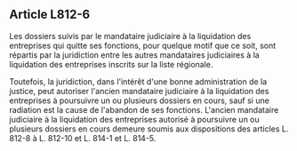 Article L812-6
----
Les dossiers suivis par le mandataire judiciaire à la liquidation des
entreprises qui quitte ses fonctions, pour quelque motif que ce soit, sont
répartis par la juridiction entre les autres mandataires judiciaires à la
liquidation des entreprises inscrits sur la liste régionale.

Toutefois, la juridiction, dans l'intérêt d'une bonne administration de la
justice, peut autoriser l'ancien mandataire judiciaire à la liquidation des
entreprises à poursuivre un ou plusieurs dossiers en cours, sauf si une
radiation est la cause de l'abandon de ses fonctions. L'ancien mandataire
judiciaire à la liquidation des entreprises autorisé à poursuivre un ou
plusieurs dossiers en cours demeure soumis aux dispositions des articles L.
812-8 à L. 812-10 et L. 814-1 et L. 814-5.
